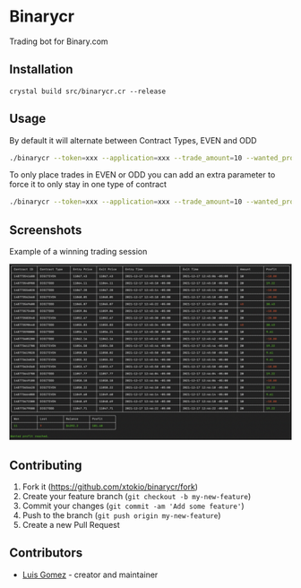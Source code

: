 # Binarycr

Trading bot for Binary.com

## Installation

```crystal
crystal build src/binarycr.cr --release
```

## Usage

By default it will alternate between Contract Types, EVEN and ODD
```bash
./binarycr --token=xxx --application=xxx --trade_amount=10 --wanted_profit=100 --stop_loss=256
```

To only place trades in EVEN or ODD you can add an extra parameter to force it to only stay in one type of contract
```bash
./binarycr --token=xxx --application=xxx --trade_amount=10 --wanted_profit=100 --stop_loss=256 --contract=even
```

## Screenshots

Example of a winning trading session

![binary 01](screenshots/screen_shot_00.png)

## Contributing

1. Fork it (<https://github.com/xtokio/binarycr/fork>)
2. Create your feature branch (`git checkout -b my-new-feature`)
3. Commit your changes (`git commit -am 'Add some feature'`)
4. Push to the branch (`git push origin my-new-feature`)
5. Create a new Pull Request

## Contributors

- [Luis Gomez](https://github.com/xtokio) - creator and maintainer
